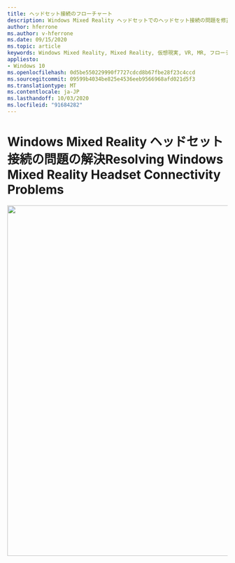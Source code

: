 ```yaml
---
title: ヘッドセット接続のフローチャート
description: Windows Mixed Reality ヘッドセットでのヘッドセット接続の問題を修正するためのフローチャート。
author: hferrone
ms.author: v-hferrone
ms.date: 09/15/2020
ms.topic: article
keywords: Windows Mixed Reality, Mixed Reality, 仮想現実, VR, MR, フローチャート, 黒い画面, ディスプレイ, 接続
appliesto:
- Windows 10
ms.openlocfilehash: 0d5be550229990f7727cdcd8b67fbe28f23c4ccd
ms.sourcegitcommit: 09599b4034be825e4536eeb9566968afd021d5f3
ms.translationtype: MT
ms.contentlocale: ja-JP
ms.lasthandoff: 10/03/2020
ms.locfileid: "91684282"
---
```

# <a name="resolving-windows-mixed-reality-headset-connectivity-problems"></a><span data-ttu-id="2a6dc-104">Windows Mixed Reality ヘッドセット接続の問題の解決</span><span class="sxs-lookup"><span data-stu-id="2a6dc-104">Resolving Windows Mixed Reality Headset Connectivity Problems</span></span>

<img src="images/Flowchart_HMDConnectiivityV2.png" width="800">
